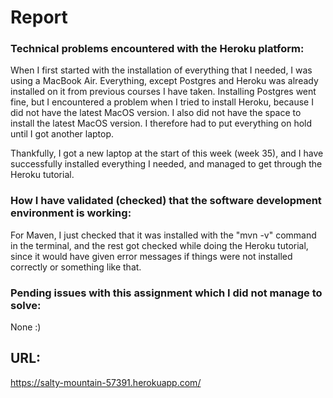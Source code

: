 # Report
### Technical problems encountered with the Heroku platform:
When I first started with the installation of everything that I needed, I was using a MacBook Air. Everything, except Postgres and Heroku was already installed on it from previous courses I have taken.
Installing Postgres went fine, but I encountered a problem when I tried to install Heroku, because I did not have the latest MacOS version. I also did not have the space to install the latest MacOS version.
I therefore had to put everything on hold until I got another laptop. 

Thankfully, I got a new laptop at the start of this week (week 35), and I have successfully installed everything I needed, and managed to get through the Heroku tutorial.

### How I have validated (checked) that the software development environment is working:
For Maven, I just checked that it was installed with the "mvn -v" command in the terminal, and the rest got checked while doing the Heroku tutorial, since it would have given error messages if things were not installed correctly or something like that.

### Pending issues with this assignment which I did not manage to solve:
None :)


## URL: 
https://salty-mountain-57391.herokuapp.com/